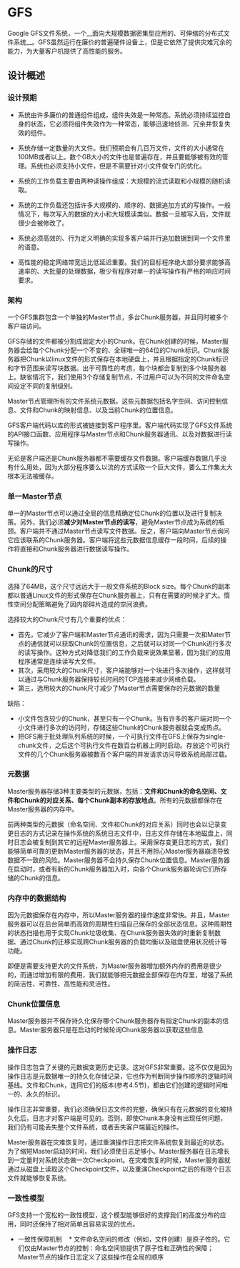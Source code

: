 # GFS
Google GFS文件系统，一个__面向大规模数据密集型应用的、可伸缩的分布式文件系统__。GFS虽然运行在廉价的普遍硬件设备上，但是它依然了提供灾难冗余的能力，为大量客户机提供了高性能的服务。

## 设计概述
### 设计预期
* 系统由许多廉价的普通组件组成，组件失效是一种常态。系统必须持续监控自身的状态，它必须将组件失效作为一种常态，能够迅速地侦测、冗余并恢复失效的组件。

* 系统存储一定数量的大文件。我们预期会有几百万文件，文件的大小通常在100MB或者以上。数个GB大小的文件也是普遍存在，并且要能够被有效的管理。系统也必须支持小文件，但是不需要针对小文件做专门的优化。

* 系统的工作负载主要由两种读操作组成：大规模的流式读取和小规模的随机读取。

* 系统的工作负载还包括许多大规模的、顺序的、数据追加方式的写操作。一般情况下，每次写入的数据的大小和大规模读类似。数据一旦被写入后，文件就很少会被修改了。

* 系统必须高效的、行为定义明确的实现多客户端并行追加数据到同一个文件里的语意。

* 高性能的稳定网络带宽远比低延迟重要。我们的目标程序绝大部分要求能够高速率的、大批量的处理数据，极少有程序对单一的读写操作有严格的响应时间要求。

### 架构
一个GFS集群包含一个单独的Master节点，多台Chunk服务器，并且同时被多个客户端访问。

GFS存储的文件都被分割成固定大小的Chunk。在Chunk创建的时候，Master服务器会给每个Chunk分配一个不变的、全球唯一的64位的Chunk标识。Chunk服务器把Chunk以linux文件的形式保存在本地硬盘上，并且根据指定的Chunk标识和字节范围来读写块数据。出于可靠性的考虑，每个块都会复制到多个块服务器上。缺省情况下，我们使用3个存储复制节点，不过用户可以为不同的文件命名空间设定不同的复制级别。

Master节点管理所有的文件系统元数据。这些元数据包括名字空间、访问控制信息、文件和Chunk的映射信息、以及当前Chunk的位置信息。

GFS客户端代码以库的形式被链接到客户程序里。客户端代码实现了GFS文件系统的API接口函数、应用程序与Master节点和Chunk服务器通讯、以及对数据进行读写操作。

无论是客户端还是Chunk服务器都不需要缓存文件数据。客户端缓存数据几乎没有什么用处，因为大部分程序要么以流的方式读取一个巨大文件，要么工作集太大根本无法被缓存。
### 单一Master节点
单一的Master节点可以通过全局的信息精确定位Chunk的位置以及进行复制决策。另外，我们必须**减少对Master节点的读写**，避免Master节点成为系统的瓶颈。客户端并不通过Master节点读写文件数据。反之，客户端向Master节点询问它应该联系的Chunk服务器。客户端将这些元数据信息缓存一段时间，后续的操作将直接和Chunk服务器进行数据读写操作。

### Chunk的尺寸
选择了64MB，这个尺寸远远大于一般文件系统的Block size。每个Chunk的副本都以普通Linux文件的形式保存在Chunk服务器上，只有在需要的时候才扩大。惰性空间分配策略避免了因内部碎片造成的空间浪费。

选择较大的Chunk尺寸有几个重要的优点：
* 首先，它减少了客户端和Master节点通讯的需求，因为只需要一次和Mater节点的通信就可以获取Chunk的位置信息，之后就可以对同一个Chunk进行多次的读写操作。这种方式对降低我们的工作负载来说效果显著，因为我们的应用程序通常是连续读写大文件。
* 其次，采用较大的Chunk尺寸，客户端能够对一个块进行多次操作，这样就可以通过与Chunk服务器保持较长时间的TCP连接来减少网络负载。
* 第三，选用较大的Chunk尺寸减少了Master节点需要保存的元数据的数量

缺陷：
* 小文件包含较少的Chunk，甚至只有一个Chunk。当有许多的客户端对同一个小文件进行多次的访问时，存储这些Chunk的Chunk服务器就会变成热点。
* 把GFS用于批处理队列系统的时候，一个可执行文件在GFS上保存为single-chunk文件，之后这个可执行文件在数百台机器上同时启动。存放这个可执行文件的几个Chunk服务器被数百个客户端的并发请求访问导致系统局部过载。

### 元数据
Master服务器存储3种主要类型的元数据，包括：**文件和Chunk的命名空间、文件和Chunk的对应关系、每个Chunk副本的存放地点**。所有的元数据都保存在Master服务器的内存中。

前两种类型的元数据（命名空间、文件和Chunk的对应关系）同时也会以记录变更日志的方式记录在操作系统的系统日志文件中，日志文件存储在本地磁盘上，同时日志会被复制到其它的远程Master服务器上。采用保存变更日志的方式，我们能够简单可靠的更新Master服务器的状态，并且不用担心Master服务器崩溃导致数据不一致的风险。Master服务器不会持久保存Chunk位置信息。Master服务器在启动时，或者有新的Chunk服务器加入时，向各个Chunk服务器轮询它们所存储的Chunk的信息。

### 内存中的数据结构
因为元数据保存在内存中，所以Master服务器的操作速度非常快。并且，Master服务器可以在后台简单而高效的周期性扫描自己保存的全部状态信息。这种周期性的状态扫描也用于实现Chunk垃圾收集、在Chunk服务器失效的时重新复制数据、通过Chunk的迁移实现跨Chunk服务器的负载均衡以及磁盘使用状况统计等功能。

即便是需要支持更大的文件系统，为Master服务器增加额外内存的费用是很少的，而通过增加有限的费用，我们就能够把元数据全部保存在内存里，增强了系统的简洁性、可靠性、高性能和灵活性。
### Chunk位置信息
Master服务器并不保存持久化保存哪个Chunk服务器存有指定Chunk的副本的信息。Master服务器只是在启动的时候轮询Chunk服务器以获取这些信息
### 操作日志
操作日志包含了关键的元数据变更历史记录。这对GFS非常重要。这不仅仅是因为操作日志是元数据唯一的持久化存储记录，它也作为判断同步操作顺序的逻辑时间基线。文件和Chunk，连同它们的版本(参考4.5节)，都由它们创建的逻辑时间唯一的、永久的标识。

操作日志非常重要，我们必须确保日志文件的完整，确保只有在元数据的变化被持久化后，日志才对客户端是可见的。否则，即使Chunk本身没有出现任何问题，我们仍有可能丢失整个文件系统，或者丢失客户端最近的操作。

Master服务器在灾难恢复时，通过重演操作日志把文件系统恢复到最近的状态。为了缩短Master启动的时间，我们必须使日志足够小。Master服务器在日志增长
到一定量时对系统状态做一次Checkpoint。在灾难恢复的时候，Master服务器就通过从磁盘上读取这个Checkpoint文件，以及重演Checkpoint之后的有限个日志文件就能够恢复系统。

### 一致性模型
GFS支持一个宽松的一致性模型，这个模型能够很好的支撑我们的高度分布的应用，同时还保持了相对简单且容易实现的优点。
* 一致性保障机制
    * 文件命名空间的修改（例如，文件创建）是原子性的。它们仅由Master节点的控制：命名空间锁提供了原子性和正确性的保障；Master节点的操作日志定义了这些操作在全局的顺序





